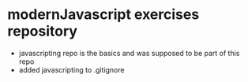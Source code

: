 # modernJavascript exercises repository

- javascripting repo is the basics and was supposed to be part of this repo
- added javascripting to .gitignore
